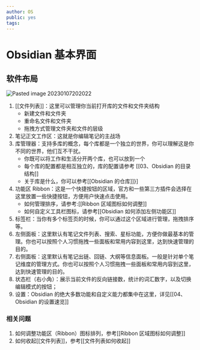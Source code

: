 ```yaml
---
author: OS
public: yes
tags: 
---
```

# Obsidian 基本界面

## 软件布局

![Pasted image 20230107202022](https://s1.vika.cn/space/2023/03/15/849e5677a3b14256babd16609fa5740d)

1. [[文件列表]]：这里可以管理你当前打开库的文件和文件夹结构
	- 新建文件和文件夹
	- 重命名文件和文件夹
	- 拖拽方式管理文件夹和文件的层级
2. 笔记正文工作区：这就是你编辑笔记的主战场
3. 库管理器：支持多库的概念，每个库都是一个独立的世界，你可以理解这是你不同的世界，他们互不干扰。
	- 你既可以将工作和生活分开两个库，也可以放到一个
	-  每个库的配置都是相互独立的，库的配置请参考 [[03、Obsidian 的目录结构]]
	- 关于库是什么，你可以参考[[Obsidian 的仓库]]}]
4. 功能区 Ribbon：这是一个快捷按钮的区域，官方和一些第三方插件会选择在这里放置一些快捷按钮，方便用户快速点击使用。
	- 如何管理排序，请参考:[[Ribbon 区域图标如何调整]]
	- 如何自定义工具栏图标，请参考[[Obsidian 如何添加左侧功能区]]
5. 标签栏：当你有多个标签页的时候，你可以通过这个区域进行管理，拖拽排序等。
6. 左侧面板：这里默认有笔记文件列表、搜索、星标功能，方便你做最基本的管理。你也可以按照个人习惯拖拽一些面板和常用内容到这里，达到快速管理的目的。
7. 右侧面板：这里默认有笔记出链、回链、大纲等信息面板。一般是针对单个笔记维度的管理方式。你也可以按照个人习惯拖拽一些面板和常用内容到这里，达到快速管理的目的。
8. 状态栏（右小角）：展示当前文件的反向链接数，统计的词汇数字，以及切换编辑模式的按钮；
9. 设置：Obsidian 的绝大多数功能和自定义能力都集中在这里，详见[[04、Obsidian 的设置速览]]

### 相关问题

1. 如何调整功能区（Ribbon）图标排列，参考[[Ribbon 区域图标如何调整]]
2. 如何收起[[文件列表]]，参考[[文件列表如何收起]]